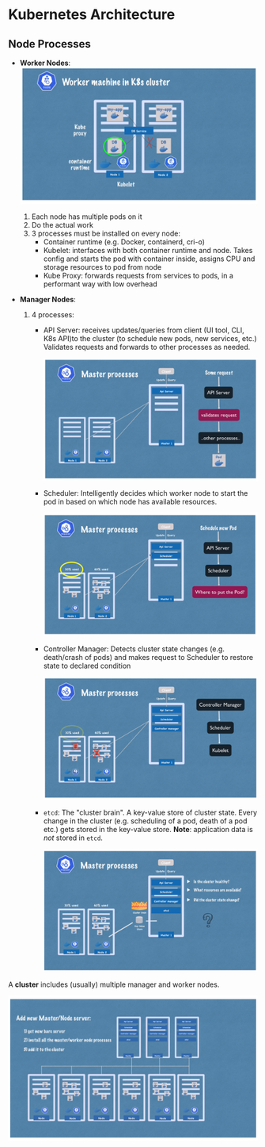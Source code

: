 # Kubernetes Architecture

## Node Processes

- **Worker Nodes**: ![k8s worker node](./k8s-worker-node.png)

  1. Each node has multiple pods on it
  2. Do the actual work
  3. 3 processes must be installed on every node:
     - Container runtime (e.g. Docker, containerd, cri-o)
     - Kubelet: interfaces with both container runtime and node. Takes config
       and starts the pod with container inside, assigns CPU and storage
       resources to pod from node
     - Kube Proxy: forwards requests from services to pods, in a performant way
       with low overhead

- **Manager Nodes**:

  1. 4 processes:

     - API Server: receives updates/queries from client (UI tool, CLI, K8s
       API)to the cluster (to schedule new pods, new services, etc.) Validates
       requests and forwards to other processes as needed.

       ![mgr node api server](./mgr-node-apiserver.png)

     - Scheduler: Intelligently decides which worker node to start the pod in
       based on which node has available resources.

       ![mgr node scheduler](./mgr-node-scheduler.png)

     - Controller Manager: Detects cluster state changes (e.g. death/crash of
       pods) and makes request to Scheduler to restore state to declared
       condition

       ![mgr node controller manager](./mgr-node-controller-mgr.png)

     - `etcd`: The "cluster brain". A key-value store of cluster state. Every
       change in the cluster (e.g. scheduling of a pod, death of a pod etc.)
       gets stored in the key-value store. **Note**: application data is _not_
       stored in `etcd`.

       ![mgr node etcd](./mgr-node-etcd.png)

A **cluster** includes (usually) multiple manager and worker nodes.

![example cluster](./example-cluster.png)
